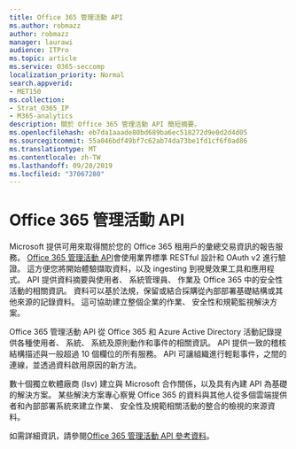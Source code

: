 ```yaml
---
title: Office 365 管理活動 API
ms.author: robmazz
author: robmazz
manager: laurawi
audience: ITPro
ms.topic: article
ms.service: O365-seccomp
localization_priority: Normal
search.appverid:
- MET150
ms.collection:
- Strat_O365_IP
- M365-analytics
description: 關於 Office 365 管理活動 API 簡短摘要。
ms.openlocfilehash: eb7da1aaade80bd689ba6ec518272d9e0d2d4d05
ms.sourcegitcommit: 55a046bdf49bf7c62ab74da73be1fd1cf6f0ad86
ms.translationtype: MT
ms.contentlocale: zh-TW
ms.lasthandoff: 09/20/2019
ms.locfileid: "37067280"
---
```

# <a name="office-365-management-activity-api"></a>Office 365 管理活動 API

Microsoft 提供可用來取得關於您的 Office 365 租用戶的彙總交易資訊的報告服務。 [Office 365 管理活動 API](https://docs.microsoft.com/office/office-365-management-api/office-365-management-apis-overview)會使用業界標準 RESTful 設計和 OAuth v2 進行驗證。 這方便您將開始體驗擷取資料，以及 ingesting 到視覺效果工具和應用程式。 API 提供資料摘要與使用者、 系統管理員、 作業及 Office 365 中的安全性活動的相關資訊。 資料可以基於法規，保留或結合採購從內部部署基礎結構或其他來源的記錄資料。 這可協助建立整個企業的作業、 安全性和規範監視解決方案。

Office 365 管理活動 API 從 Office 365 和 Azure Active Directory 活動記錄提供各種使用者、 系統、 系統及原則動作和事件的相關資訊。 API 提供一致的稽核結構描述與一般超過 10 個欄位的所有服務。 API 可讓組織進行輕鬆事件，之間的連線，並透過資料啟用原因的新方法。

數十個獨立軟體廠商 (Isv) 建立與 Microsoft 合作關係，以及具有內建 API 為基礎的解決方案。 某些解決方案專心察覺 Office 365 的資料與其他人從多個雲端提供者和內部部署系統來建立作業、 安全性及規範相關活動的整合的檢視的來源資料。 

如需詳細資訊，請參閱[Office 365 管理活動 API 參考資料](https://docs.microsoft.com/office/office-365-management-api/office-365-management-activity-api-reference)。
